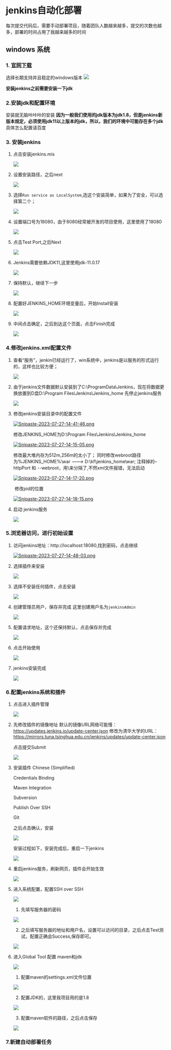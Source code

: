 # jenkins自动化部署
每次提交代码后，需要手动部署项目，随着团队人数越来越多，提交的次数也越多，部署的时间占用了我越来越多的时间

## windows 系统
### 1. [官网下载](https://www.jenkins.io/download/)
选择长期支持并且稳定的windows版本
![](https://img-blog.csdnimg.cn/17d1e7016b2a49e9bebebed1ca684d7d.png)

**安装jenkins之前需要安装一下jdk**
### 2.安装jdk和配置环境
安装就无脑咔咔咔的安装
**因为一般我们使用的jdk版本为jdk1.8，但是jenkins新版本规定，必须使用jdk11以上版本的jdk，所以，我们的环境中可能存在多个jdk**
具体怎么配置请百度

### 3. 安装jenkins
1. 点击安装jenkins.mis
   
   ![](https://img-blog.csdnimg.cn/94535a65d1e44ee9ac5ad2075cfbf211.png)

2. 设置安装路径，之后next
   
   ![](https://img-blog.csdnimg.cn/00192fa60fe54f3e8621f5dcf4d6dc03.png)

3. 选择`Run service as LocalSystem`,选这个安装简单，如果为了安全，可以选择第二个；
   
   ![](https://img-blog.csdnimg.cn/98f8d8ebbae840a19185bdab63a67791.png)

4. 设置端口号为18080，由于8080经常被开发的项目使用，这里使用了18080
   
   ![](https://img-blog.csdnimg.cn/e9a594e6af024382bbc8ee9d491ffd32.png)

5. 点击Test Port,之后Next
   
   ![](https://img-blog.csdnimg.cn/c1ea81d2309740c3b6770e844e187aec.png)

6. Jenkins需要依赖JDK11,这里使用jdk-11.0.17
   
   ![](https://img-blog.csdnimg.cn/4e0e1613213349fe91aeeb0b83785d75.png)

7. 保持默认，继续下一步
   
   ![](https://img-blog.csdnimg.cn/610ecc5aee5446dd8b3e987431cf988e.png)

8. 配置好JENKINS_HOME环境变量后，开始Install安装
   
   ![](https://img-blog.csdnimg.cn/14fe275d040942a49288ba4ef4e58c74.png)

9. 中间点击确定，之后到达这个页面，点击Finish完成
   
   ![](https://img-blog.csdnimg.cn/ef62fc5ca02e46bdb2d1b230faf5b3ed.png)

### 4.修改jenkins.xml配置文件
1. 查看“服务”，jenkin已经运行了，win系统中，jenkins是以服务的形式运行的，这样也比较方便；
   
   ![](https://img-blog.csdnimg.cn/1643f2547c074b00a8790546faf26bbf.png)

2. 由于jenkins文件数据默认安装到了C:\ProgramData\Jenkins，现在将数据更换放置到D盘D:\Program Files\Jenkins\Jenkins_home
   先停止jenkins服务

   ![](https://img-blog.csdnimg.cn/636342bc62d144c2bb760b6a8ac7c407.png)

3. 修改jenkins安装目录中的配置文件

   [![Snipaste-2023-07-27-14-41-46.png](https://i.postimg.cc/FHb5fFDM/Snipaste-2023-07-27-14-41-46.png)](https://postimg.cc/tsgmwb0k)

   修改JENKINS_HOME为D:\Program Files\Jenkins\Jenkins_home

   [![Snipaste-2023-07-27-14-15-05.png](https://i.postimg.cc/wv8wDDMF/Snipaste-2023-07-27-14-15-05.png)](https://postimg.cc/67cVX2dG)

   修改最大堆内存为512m,256m的太小了；
   同时修改webroot路径为%JENKINS_HOME%\war ---> D:\kf\jenkins_home\war;
   注释掉的–httpPort 和 --webroot，用\来分隔了,不然xml文件报错，无法启动

   [![Snipaste-2023-07-27-14-17-20.png](https://i.postimg.cc/qvWwd2s0/Snipaste-2023-07-27-14-17-20.png)](https://postimg.cc/CRHkGBr6)

   ​ 修改pid的位置

   [![Snipaste-2023-07-27-14-18-15.png](https://i.postimg.cc/Tw3p74KP/Snipaste-2023-07-27-14-18-15.png)](https://postimg.cc/yJ21WnXq)

4. 启动 jenkins服务
   
   ![](https://img-blog.csdnimg.cn/e6b82f629e574e898f21cd276a6eef9d.png)

### 5.浏览器访问，进行初始设置
1. 访问jenkins地址：http://localhost:18080,找到密码，点击继续
   
   [![Snipaste-2023-07-27-14-48-03.png](https://i.postimg.cc/85NnqhGc/Snipaste-2023-07-27-14-48-03.png)](https://postimg.cc/B87gFPXf)

2. 选择插件来安装
   
   ![](https://img-blog.csdnimg.cn/bfc41f987b9b46719d21ef92c378d85c.png)

3. 选择不安装任何插件，点击安装
   
   ![](https://img-blog.csdnimg.cn/e0b3691dbff14d0e9e069890528e965e.png)

4. 创建管理员用户，保存并完成
   这里创建用户名为`jenkinsAdmin`
   
   ![](https://img-blog.csdnimg.cn/ae47cc73dd474c38bdf84592fa93fbf5.png)

5. 配置请求地址，这个还保持默认，点击保存并完成
   
   ![](https://img-blog.csdnimg.cn/bf72cbfd5cbd4d22967beb45c898cc36.png)

6. 点击开始使用
   
   ![](https://img-blog.csdnimg.cn/fc77982075784d9dac1b3363b18542a0.png)

7. jenkins安装完成
   
   ![](https://img-blog.csdnimg.cn/e5e42c44a76543ac9e53ad47c5b4b377.png)

### 6.配置jenkins系统和插件
1. 点击进入插件管理
   
   ![](https://img-blog.csdnimg.cn/02ca423b6bdd4fa0a1854e214a7e1956.png)

2. 先修改插件的镜像地址
   默认的镜像URL网络可能慢： https://updates.jenkins.io/update-center.json
   修改为清华大学的URL：https://mirrors.tuna.tsinghua.edu.cn/jenkins/updates/update-center.json

   点击提交Submit
   
   ![](https://img-blog.csdnimg.cn/d1a2b6cbdbd44736951d13472de4ab60.png)

3. 安装插件
   Chinese (Simplified)

   Credentials Binding

   Maven Integration

   Subversion

   Publish Over SSH

   Git
   
   之后点击确认，安装

   ![](https://img-blog.csdnimg.cn/89d176e775fd470282f3e6b44bcb9a68.png)

   安装过程如下，安装完成后，重启一下jenkins

   ![](https://img-blog.csdnimg.cn/fffcd5af489b4e9d9d437aa4b7664099.png)

4. 重启jenkins服务，刷新网页，插件会开始生效
   
   ![](https://img-blog.csdnimg.cn/5a5a297323204794950dab614d1bc681.png)

5. 进入系统配置，配置SSH over SSH
   
   ![](https://img-blog.csdnimg.cn/dbac03c3e6e3498d91dd5c4a7ec2ec72.png)

   1) 先填写服务器的密码
   
    ![](https://img-blog.csdnimg.cn/fcd6b0f66a534192be1d4d290230c1b4.png)

   2) 之后填写服务器的地址和用户名，设置可以访问的目录，之后点击Test测试，配置正确会Success,保存即可。
   
    ![](https://img-blog.csdnimg.cn/7f3a5fca973543deaa97158da021fe92.png)

6. 进入Global Tool 配置 maven和jdk
   
   ![](https://img-blog.csdnimg.cn/b94536d592524a9bb886b95160da93ae.png)

   1) 配置maven的settings.xml文件位置
   
    ![](https://img-blog.csdnimg.cn/669d77de625a4195951bcbbaa1a8ce3d.png)

   2) 配置JDK的，这里我项目用的是1.8

    ![](https://img-blog.csdnimg.cn/e644efa23ca840eb914aada918f50e66.png)

   3) 配置maven软件的路径，之后点击保存
   
    ![](https://img-blog.csdnimg.cn/6bdfadbe2f55445cbecf3edcb03b1e87.png)

### 7.新建自动部署任务
